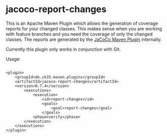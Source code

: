 # jacoco-report-changes

This is an Apache Maven Plugin which allows the generation of coverage reports for your changed classes.
This makes sense when you are working with feature branches and you need the coverage of only the changed
classes. The reports are generated by the [JaCoCo Maven Plugin](http://www.eclemma.org/jacoco/trunk/doc/maven.html) internally.

Currently this plugin only works in conjunction with Git.

Usage:
<pre><code>
&lt;plugin&gt;
    &lt;groupId&gt;de.ck35.maven.plugins&lt;/groupId&gt;
    &lt;artifactId&gt;jacoco-report-changes&lt;/artifactId&gt;
    &lt;version&gt;0.7.4&lt;/version&gt;
        &lt;executions&gt;
            &lt;execution&gt;
                &lt;id&gt;report-changes&lt;/id&gt;
                &lt;goals&gt;
                    &lt;goal&gt;report-changes&lt;/goal&gt;
                &lt;/goals&gt;
            &lt;phase&gt;verify&lt;/phase&gt;
        &lt;/execution&gt;
    &lt;/executions&gt;
&lt;/plugin&gt;
</code></pre>